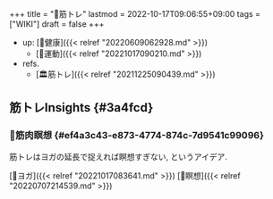 +++
title = "📝筋トレ"
lastmod = 2022-10-17T09:06:55+09:00
tags = ["WIKI"]
draft = false
+++

-   up: [📂健康]({{< relref "20220609062928.md" >}})
    -   [📁運動]({{< relref "20221017090210.md" >}})
-   refs.
    -   [🏛筋トレ]({{< relref "20211225090439.md" >}})


## 筋トレInsights {#3a4fcd}


### 🤔筋肉瞑想 {#ef4a3c43-e873-4774-874c-7d9541c99096}

筋トレはヨガの延長で捉えれば瞑想すぎない, というアイデア.

[🔖ヨガ]({{< relref "20221017083641.md" >}}) [🔖瞑想]({{< relref "20220707214539.md" >}})
